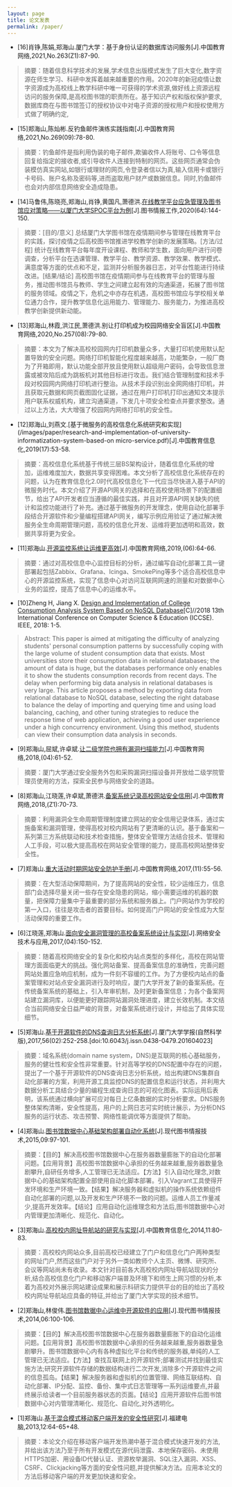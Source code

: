 ```yaml
---
layout: page
title: 论文发表
permalink: /paper/
---
```


- [16]肖铮,陈娟,郑海山.厦门大学：基于身份认证的数据库访问服务[J].中国教育网络,2021,No.263(Z1):87-90.

> 摘要：随着信息科学技术的发展,学术信息出版模式发生了巨大变化,数字资源在师生学习、科研中发挥着越来越重要的作用。2020年的新冠疫情让数字资源成为高校线上教学科研中唯一可获得的学术资源,做好线上资源远程访问的服务保障,是高校图书馆的职责所在。基于知识产权和版权保护要求,数据库商在与图书馆签订的授权协议中对电子资源的授权用户和授权使用方式做了明确约定,

- [15]郑海山,陈灿彬.反钓鱼邮件演练实践指南[J].中国教育网络,2021,No.269(09):78-80.

> 摘要：钓鱼邮件是指利用伪装的电子邮件,欺骗收件人将账号、口令等信息回复给指定的接收者,或引导收件人连接到特制的网页。这些网页通常会伪装模仿真实网站,如银行或理财的网页,令登录者信以为真,输入信用卡或银行卡号码、账户名称及密码等,进而盗取用户财产或数据信息。同时,钓鱼邮件也会对内部信息网络安全造成隐患。

- [14]马鲁伟,陈晓亮,郑海山,肖铮,黄国凡,萧德洪.[在线教学平台应急管理及图书馆应对策略——以厦门大学SPOC平台为例](/images/paper/emergency-management-and-library-response-strategies-for-online-teaching-platforms.pdf)\[J\].图书情报工作,2020(64):144-150.

> 摘要：[目的/意义] 总结厦门大学图书馆在疫情期间参与管理在线教育平台的实践，探讨疫情之后高校图书馆推进学校教学创新的发展策略。[方法/过程] 统计在线教育平台每年度开设课程、教师和学生数，面向用户进行问卷调查，分析平台在选课管理、教学平台、教学资源、教学效果、教学模式、满意度等方面的优点和不足，监测并分析服务器日志，对平台性能进行持续改进。[结果/结论] 高校图书馆在疫情期间参与在线教育平台的管理与服务，推动图书馆员与教师、学生之间建立起有效的沟通渠道，拓展了图书馆的服务领域。疫情之下，危机之中亦存在机遇，高校图书馆应与学校相关单位通力合作，提升教学信息化运用能力、管理能力、服务能力，为推进高校教学创新提供新动能。

- [13]郑海山,林霞,洪江民,萧德洪.别让打印机成为校园网络安全盲区[J].中国教育网络,2020,No.257(08):79-80.

> 摘要：本文为了解决高校校园网内打印机数量众多，大量打印机使用默认配置导致的安全问题。网络打印机智能化程度越来越高，功能繁杂，一般厂商为了开箱即用，默认功能全部开放且使用默认超级用户密码，会导致信息泄露或被攻陷后成为跳板机对其他目标进行攻击。我们结合管理制度和技术手段对校园网内网络打印机进行整治。从技术手段识别出全网网络打印机，并且获取元数据和网页截图固化证据，通过在用户打印机打印出通知文本提示用户联系权威机构，建立沟通渠道，下发几十项安全检查点并要求整改。通过以上方法，大大增强了校园网内网络打印机的安全性。

- [12]郑海山,刘燕文.[基于微服务的高校信息化系统研究和实现](/images/paper/research-and-implementation-of-university-informatization-system-based-on micro-service.pdf)\[J\].中国教育信息化,2019(17):53-58.

> 摘要：高校信息化系统基于传统三层BS架构设计，随着信息化系统的增加，运维难度加大，数据共享变得困难。本文分析了高校信息化系统存在的问题，认为在教育信息化2.0时代高校信息化下一代应当尽快进入基于API的微服务时代。本文介绍了开源API网关的选择和在高校使用场景下的配置细节，给出了API开发者应当遵循的最佳实践，并且对开源API网关缺失的统计和监控功能进行了补充。通过基于微服务的开发理念，使用自动化部署手段结合开源软件和少量编程搭建API网关，编写示例应用验证了通过解决微服务全生命周期管理问题，高校的信息化开发、运维将更加透明和高效，数据共享将更为安全。

- [11]郑海山.[开源监控系统让运维更高效](http://media.cutech.edu.cn/jsgl/wlaq/201906/t20190605_1662029.shtml)\[J\].中国教育网络,2019,(06):64-66.

> 摘要：通过对高校信息中心监控目标的分析，通过编写自动化部署工具一键部署起包括Zabbix、Grafana、Icinga、SmokePing等多个适合高校信息中心的开源监控系统，实现了信息中心对访问互联网网速的测量和对数据中心业务的监控，提高了信息中心的运维水平。

- [10]Zheng H, Jiang X. [Design and Implementation of College Consumption Analysis System Based on NoSQL Database](/images/paper/design-and-implementation-of-college-consumption-analysis-system-based-on-nosql-database.pdf)\[C\]//2018 13th International Conference on Computer Science & Education (ICCSE). IEEE, 2018: 1-5.

> Abstract: This paper is aimed at mitigating the difficulty of analyzing students' personal consumption patterns by successfully coping with the large volume of student consumption data that exists. Most universities store their consumption data in relational databases; the amount of data is huge, but the databases performance only enables it to show the students consumption records from recent days. The delay when performing big data analysis in relational databases is very large. This article proposes a method by exporting data from relational database to NoSQL database, selecting the right database to balance the delay of importing and querying time and using load balancing, caching, and other tuning strategies to reduce the response time of web application, achieving a good user experience under a high concurrency environment. Using this method, students can view their consumption data analysis in seconds.

- [9]郑海山,屈斌,许卓斌.[让二级学院也拥有漏洞扫描能力](http://media.cutech.edu.cn/jsgl/wlaq/201804/t20180423_1596753.shtml)\[J\].中国教育网络,2018,(04):61-52.

> 摘要：厦门大学通过安全服务外包和采购漏洞扫描设备并开放给二级学院管理员使用的方法，探索全民参与网络安全的道路。


- [8]郑海山,江晓莲,许卓斌,萧德洪.[备案系统记录高校网站安全信用](/images/paper/practice-of-website-security-management-based-on-registering-system.pdf)\[J\].中国教育网络,2018,(Z1):70-73.

> 摘要：利用漏洞全生命周期管理制度建立网站的安全信用记录体系，通过实施备案和漏洞管理，使得高校对校内网站有了更清晰的认识。基于备案和一系列第三方系统联动和技术检查措施，整体安全管理方法结合技术、管理和人工手段，可以极大提高高校在网站安全管理的能力，提高高校网站整体安全性。

- [7]郑海山.[重大活动时期网站安全防护手册](/images/paper/website-security-manual.pdf)\[J\].中国教育网络,2017,(11):55-56.

> 摘要：在大型活动保障期间，为了提高网站的安全性，较少运维压力，信息部门会选择尽量关闭一些存在安全隐患的网站，缩小需要运维的机器的数量，把保障力量集中于最重要的部分系统和服务器上。门户网站作为学校的第一入口，往往是攻击者的首要目标。如何提高门户网站的安全性成为大型活动保障的重要工作。


- [6]江晓莲,郑海山.[面向安全漏洞管理的高校备案系统设计与实现](/images/paper/design_and_implementation_of_university_website_registering_system_for_security_vulnerability_management.pdf)\[J\].网络安全技术与应用,2017,(04):150-152.

> 摘要：随着高校网络安全的复杂化和校内站点类型的多样化，高校在网站管理方面面临更大的挑战。强化网站备案、提高备案信息的准确性，完善问题网站处置应急响应机制，成为一件刻不容缓的工作。为了方便校内站点的备案管理和对站点安全漏洞进行及时响应，厦门大学开发了新的备案系统。在传统备案系统的基础上，引入年审机制，及时更新备案信息；为各个备案网站建立漏洞库，以便能更好跟踪网站漏洞处理进度，建立长效机制。本文结合当前网络安全日益严峻的背景，对备案系统进行设计，并给出了具体实现细节。


- [5]郑海山.[基于开源软件的DNS查询日志分析系统](/images/paper/dns-query-log-analysis-system-based-on-open-source-software.pdf)\[J\].厦门大学学报(自然科学版),2017,56(02):252-258.[doi:10.6043/j.issn.0438-0479.201604023]

> 摘要：域名系统(domain name system，DNS)是互联网的核心基础服务，服务的健壮性和安全性非常重要。针对高等学校的DNS配置中存在的问题，提出了一个基于开源软件的DNS查询日志分析系统，给出构建DNS集群自动化部署的方案，利用开源工具监控DNS的配置信息和运行状态，并利用大数据分析工具结合少量的编程生成查询日志的可视化图表。实际运用后表明，该系统通过横向扩展可应对每日上亿条数据的实时分析要求。DNS服务整体架构清晰，安全性提高，用户的上网日志可实时统计展示，为分析DNS服务的运行状态、攻击预警、网络性能调优等方面提供了帮助。


- [4]郑海山.[图书馆数据中心基础架构部署自动化系统](/images/paper/the-automatic-system-for-infrastructure-deployment-in-the-data-center-of-library.pdf)\[J\].现代图书情报技术,2015,09:97-101.

> 摘要：【目的】解决高校图书馆数据中心在服务器数量膨胀下的自动化部署问题。【应用背景】高校图书馆数据中心承担的任务越来越重,服务器数量急剧攀升,自研任务增多,人工管理已无法适应。【方法】引入自动化理念,对数据中心的基础架构配置全部使用自动化脚本部署。引入Vagrant工具使得开发环境和生产环境一致。【结果】解决服务器和虚拟机的操作系统依赖组件自动化部署的问题,以及开发和生产环境不一致的问题。运维人员工作量减少,提高开发效率。【结论】应用自动化运维理念和方法后,图书馆数据中心对内管理更加清晰化、规范化、自动化。


- [3]郑海山.[高校校内网址导航站的研究与实现](/images/paper/research-and-implementation-of-university-web-directories.pdf)\[J\].中国教育信息化,2014,11:80-83.

> 摘要：高校校内网站众多,目前高校已经建立了门户和信息化门户两种类型的网址门户,然而这些门户对于另外一类如教师个人主页、微博、研究所、会议等网站尚未有收录。本文针对目前各大高校校内网址导航站现状的分析,结合高校信息化门户和移动客户端普及环境下和师生上网习惯的分析,本着为高校对外展示网站建设成果和展示科研实力提供平台的目的给出了高校校内网址导航站应具备的特征,并给出了厦门大学实现的技术细节。

- [2]郑海山,林俊伟.[图书馆数据中心运维中开源软件的应用](/images/paper/application-of-open-source-software-in-operation-and-maintenance-in-the-data-center-of-library.pdf)\[J\].现代图书情报技术,2014,06:100-106.

> 摘要：【目的】解决高校图书馆数据中心在服务器数量膨胀下的自动化运维问题。【应用背景】高校图书馆数据中心承担的任务越来越重,服务器数量急剧攀升。图书馆数据中心内有各种虚拟化平台和传统的服务器,单纯的人工管理已无法适应。【方法】查找互联网上的开源软件;部署测试并找到最佳实施方法;研究开源软件存储的数据结构进行二次开发,消除多个开源软件之间的信息孤岛。【结果】解决服务器和虚拟机的位置管理、网络互联结构、自动化部署、IP分配、监控、备份、集中式日志管理等一系列运维要点,并最终展示给读者一个目前服务器状态的页面。【结论】应用开源软件后图书馆数据中心对内管理清晰化、规范化、自动化,对外透明化。


- [1]郑海山.[基于混合模式移动客户端开发的安全性研究](/images/paper/research-on-security-of-hybird-app-development.pdf)\[J\].福建电脑,2013,12:64-65+48.

> 摘要：本论文介绍在移动客户端开发热潮中基于混合模式快速开发的方法,并给出该方法乃至于所有开发模式在源代码泄露、本地保存密码、未使用HTTPS加密、用设备ID代替认证、资源枚举漏洞、SQL注入漏洞、XSS、CSRF、Clickjacking等方面的安全性问题,并提供解决方法。应用本论文的方法后移动客户端的开发更加快速和安全。






